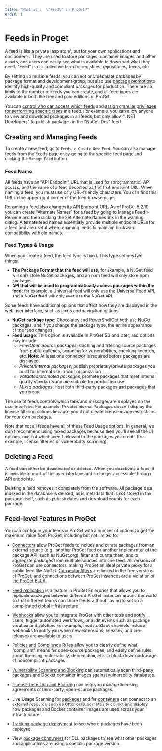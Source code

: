 ```yaml
---
title: "What is a  \"Feed\" in ProGet?"
order: 1
---
```


<h1>Feeds in Proget</h1>

A feed is like a private 'app store', but for your own applications and components. They are used to store packages, container images, and other assets, and users can easily see what is available to download what they need. "Feed" is our collective term for registries, repositories, feeds, etc.

By [setting up multiple feeds](#configuring-multiple-feeds), you can not only separate packages by package format and development group, but also use [package promotion](/docs/proget/packages/package-promotion)to identify high-quality and compliant packages for production. There are *no* limits to the number of feeds you can create, and all feed types are available in both the free and paid editions of ProGet.

You can [control who can access which feeds](/docs/proget/administration-security/proget-howto-self-service-feeds) and [assign granular privileges for performing specific tasks](/docs/proget/administration-security) in a feed. For example, you can allow anyone to view and download packages in all feeds, but only allow ". NET Developers" to publish packages in the "NuGet-Dev" feed.

## Creating and Managing Feeds

To create a new feed, go to `Feeds > Create New Feed`. You can also manage feeds from the Feeds page or by going to the specific feed page and clicking the `Manage Feed` button.

### Feed Name

All feeds have an "API Endpoint" URL that is used for (programmatic) API access, and the name of a feed becomes part of that endpoint URL. When naming a feed, you must use only URL-friendly characters. You can find this URL in the upper-right corner of the feed browse page.

Renaming a feed also changes its API Endpoint URL. As of ProGet 5.2.19, you can create "Alternate Names" for a feed by going to Manage Feed > Rename and then clicking the Set Alternate Names link in the warning dialog. Alternate feed names essentially provide multiple endpoint URLs for a feed and are useful when renaming feeds to maintain backward compatibility with old names.


### Feed Types & Usage 

When you create a feed, the feed type is fixed. This type defines two things:

 * **The Package Format that the feed will use**; for example, a NuGet feed will only store NuGet packages, and an npm feed will only store npm packages.
 * **API that will be used to programmatically access packages within the feed**; for example, a Universal feed will only use the [Universal Feed API](/docs/proget/upack/proget-api-universalfeed), and a NuGet feed will only ever use the NuGet API.

Some feeds have additional options that affect how they are displayed in the web user interface, such as icons and navigation options.

* **NuGet package type**: Chocolatey and PowerShellGet both use NuGet packages, and if you change the package type, the entire appearance of the feed changes
* **Feed usage**: This option is available in ProGet 5.3 and later, and options may include: 
  * *Free/Open Source packages*; Caching and filtering source packages from public galleries, scanning for vulnerabilities, checking licenses, etc. **Note:** At least one connector is required before packages are displayed.
  * *Private/Internal packages*; publish proprietary/private packages you build for internal use in your organization
  * *Validated/promoted packages*; promote packages that meet internal quality standards and are suitable for production use
  * *Mixed packages*: Host both third-party packages and packages that you create

The use of feeds controls which tabs and messages are displayed on the user interface. For example, Private/Internal Packages doesn't display the license filtering options because you'd not create license usage restrictions for your own packages.

Note that not all feeds have all of these Feed Usage options. In general, we don't recommend using mixed packages because then you'll see all the UI options, most of which aren't relevant to the packages you create (for example, license filtering or vulnerability scanning).

## Deleting a Feed 

A feed can either be deactivated or deleted. When you deactivate a feed, it is invisible to most of the user interface and no longer accessible through API endpoints.

Deleting a feed removes it completely from the software. All package data indexed in the database is deleted, as is metadata that is not stored in the package itself, such as publish dates and download counts for each package.

## Feed-level Features in ProGet 

You can configure your feeds in ProGet with a number of options to get the maximum value from ProGet, including but not limited to:

* [Connectors](/docs/proget/feeds/connector-overview) allow ProGet feeds to include and curate packages from an external source (e.g., another ProGet feed or another implementer of the package API, such as NuGet.org), filter and curate them, and to aggregate packages from multiple sources into one feed. All versions of ProGet can use connectors, making ProGet an ideal private proxy for a public feed like NuGet. [Connector filters](/docs/proget/feeds/connector-overview#connector-filters) are limited in the free versions of ProGet, and connections between ProGet instances are a violation of [the ProGet EULA](https://inedo.com/proget/license-agreement).

* [Feed replication](/docs/proget/replication-feed-mirroring/proget-advanced-feed-replication) is a feature in ProGet Enterprise that allows you to replicate packages between different ProGet instances around the world so that different teams can share feeds without having to set up a complicated global infrastructure.

* [Webhooks](/docs/proget/administration/proget-notifications-webhooks) allow you to integrate ProGet with other tools and notify users, trigger automated workflows, or audit events such as package creation and deletion. For example, Inedo's Slack channels include webhooks to notify you when new extensions, releases, and pre-releases are available to users.

* [Policies and Compliance Rules](/docs/proget/sca/policies) allow you to clearly define what "compliant" means for open-source packages, and easily define rules about licensing, vulnerability, deprecation, etc. to block download/usage of noncompliant packages.

* [Vulnerability Scanning and Blocking](/docs/proget/sca/vulnerabilities) can automatically scan third-party packages and Docker container images against vulnerability databases.

* [License Detection and Blocking](/docs/proget/sca/licenses) can help you manage licensing agreements of third-party, open-source packages. 

* Live Usage Scanning for [packages](/docs/proget/packages/package-scanners) and for [containers](/docs/proget/docker/container-scanners) can connect to an external resource such as Otter or Kubernetes to collect and display how packages and Docker container images are used across your infrastructure.

* [Tracking package deployment](/docs/proget/packages/package-deployment) to see where packages have been deployed.

* View [package consumers](/docs/proget/installation/proget-old-versions-migration) for DLL packages to see what other packages and applications are using a specific package version.
